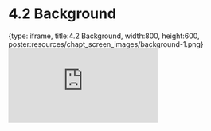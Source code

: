 # 4.2 Background
 
{type: iframe, title:4.2 Background, width:800, height:600, poster:resources/chapt_screen_images/background-1.png}
![](https://stephaniemyan.github.io/hgv_modules/no_toc/background-1.html)
 

 
